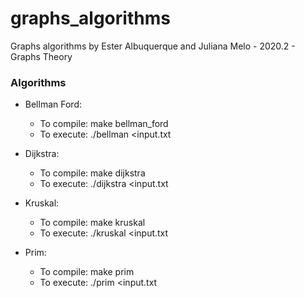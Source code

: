 # graphs_algorithms
Graphs algorithms by Ester Albuquerque and Juliana Melo - 2020.2 - Graphs Theory

### Algorithms
- Bellman Ford:
  - To compile: make bellman_ford
  - To execute: ./bellman <input.txt
  
- Dijkstra:
  - To compile: make dijkstra
  - To execute: ./dijkstra <input.txt
  
- Kruskal:
  - To compile: make kruskal
  - To execute: ./kruskal <input.txt
  
- Prim:
  - To compile: make prim
  - To execute: ./prim <input.txt

